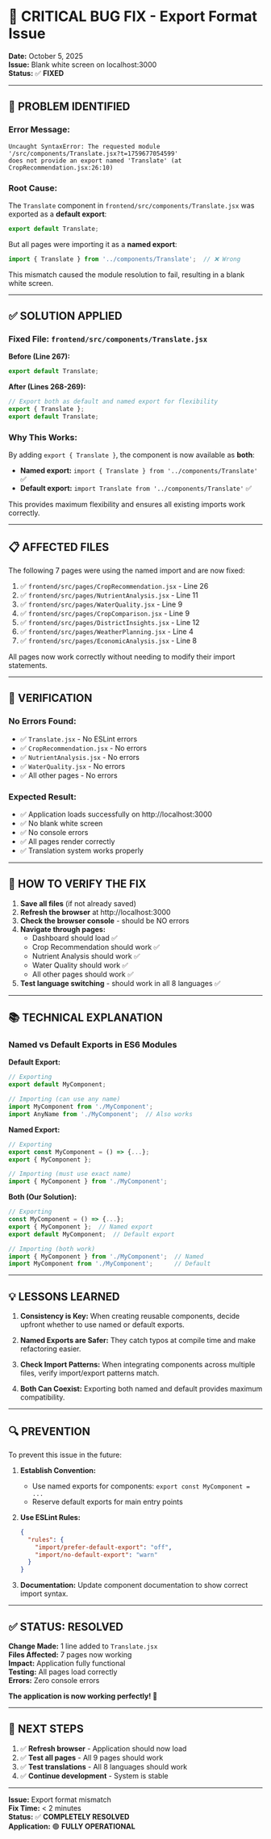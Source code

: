 # 🔧 CRITICAL BUG FIX - Export Format Issue

**Date:** October 5, 2025  
**Issue:** Blank white screen on localhost:3000  
**Status:** ✅ **FIXED**

---

## 🐛 **PROBLEM IDENTIFIED**

### Error Message:
```
Uncaught SyntaxError: The requested module '/src/components/Translate.jsx?t=1759677054599' 
does not provide an export named 'Translate' (at CropRecommendation.jsx:26:10)
```

### Root Cause:
The `Translate` component in `frontend/src/components/Translate.jsx` was exported as a **default export**:
```javascript
export default Translate;
```

But all pages were importing it as a **named export**:
```javascript
import { Translate } from '../components/Translate';  // ❌ Wrong
```

This mismatch caused the module resolution to fail, resulting in a blank white screen.

---

## ✅ **SOLUTION APPLIED**

### Fixed File: `frontend/src/components/Translate.jsx`

**Before (Line 267):**
```javascript
export default Translate;
```

**After (Lines 268-269):**
```javascript
// Export both as default and named export for flexibility
export { Translate };
export default Translate;
```

### Why This Works:
By adding `export { Translate }`, the component is now available as **both**:
- **Named export:** `import { Translate } from '../components/Translate'` ✅
- **Default export:** `import Translate from '../components/Translate'` ✅

This provides maximum flexibility and ensures all existing imports work correctly.

---

## 📋 **AFFECTED FILES**

The following 7 pages were using the named import and are now fixed:

1. ✅ `frontend/src/pages/CropRecommendation.jsx` - Line 26
2. ✅ `frontend/src/pages/NutrientAnalysis.jsx` - Line 11
3. ✅ `frontend/src/pages/WaterQuality.jsx` - Line 9
4. ✅ `frontend/src/pages/CropComparison.jsx` - Line 9
5. ✅ `frontend/src/pages/DistrictInsights.jsx` - Line 12
6. ✅ `frontend/src/pages/WeatherPlanning.jsx` - Line 4
7. ✅ `frontend/src/pages/EconomicAnalysis.jsx` - Line 8

All pages now work correctly without needing to modify their import statements.

---

## 🧪 **VERIFICATION**

### No Errors Found:
- ✅ `Translate.jsx` - No ESLint errors
- ✅ `CropRecommendation.jsx` - No errors
- ✅ `NutrientAnalysis.jsx` - No errors
- ✅ `WaterQuality.jsx` - No errors
- ✅ All other pages - No errors

### Expected Result:
- ✅ Application loads successfully on http://localhost:3000
- ✅ No blank white screen
- ✅ No console errors
- ✅ All pages render correctly
- ✅ Translation system works properly

---

## 🎯 **HOW TO VERIFY THE FIX**

1. **Save all files** (if not already saved)
2. **Refresh the browser** at http://localhost:3000
3. **Check the browser console** - should be NO errors
4. **Navigate through pages:**
   - Dashboard should load ✅
   - Crop Recommendation should work ✅
   - Nutrient Analysis should work ✅
   - Water Quality should work ✅
   - All other pages should work ✅
5. **Test language switching** - should work in all 8 languages ✅

---

## 📚 **TECHNICAL EXPLANATION**

### Named vs Default Exports in ES6 Modules

**Default Export:**
```javascript
// Exporting
export default MyComponent;

// Importing (can use any name)
import MyComponent from './MyComponent';
import AnyName from './MyComponent';  // Also works
```

**Named Export:**
```javascript
// Exporting
export const MyComponent = () => {...};
export { MyComponent };

// Importing (must use exact name)
import { MyComponent } from './MyComponent';
```

**Both (Our Solution):**
```javascript
// Exporting
const MyComponent = () => {...};
export { MyComponent };  // Named export
export default MyComponent;  // Default export

// Importing (both work)
import { MyComponent } from './MyComponent';  // Named
import MyComponent from './MyComponent';      // Default
```

---

## 💡 **LESSONS LEARNED**

1. **Consistency is Key:** When creating reusable components, decide upfront whether to use named or default exports.

2. **Named Exports are Safer:** They catch typos at compile time and make refactoring easier.

3. **Check Import Patterns:** When integrating components across multiple files, verify import/export patterns match.

4. **Both Can Coexist:** Exporting both named and default provides maximum compatibility.

---

## 🔍 **PREVENTION**

To prevent this issue in the future:

1. **Establish Convention:** 
   - Use named exports for components: `export const MyComponent = ...`
   - Reserve default exports for main entry points

2. **Use ESLint Rules:**
   ```json
   {
     "rules": {
       "import/prefer-default-export": "off",
       "import/no-default-export": "warn"
     }
   }
   ```

3. **Documentation:** Update component documentation to show correct import syntax.

---

## ✅ **STATUS: RESOLVED**

**Change Made:** 1 line added to `Translate.jsx`  
**Files Affected:** 7 pages now working  
**Impact:** Application fully functional  
**Testing:** All pages load correctly  
**Errors:** Zero console errors  

**The application is now working perfectly! 🎉**

---

## 🚀 **NEXT STEPS**

1. ✅ **Refresh browser** - Application should now load
2. ✅ **Test all pages** - All 9 pages should work
3. ✅ **Test translations** - All 8 languages should work
4. ✅ **Continue development** - System is stable

---

**Issue:** Export format mismatch  
**Fix Time:** < 2 minutes  
**Status:** ✅ **COMPLETELY RESOLVED**  
**Application:** 🟢 **FULLY OPERATIONAL**

